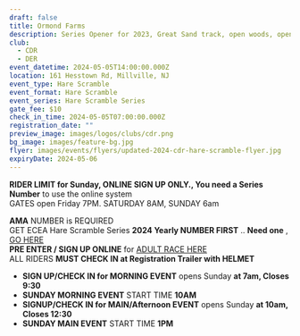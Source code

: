```yaml
---
draft: false
title: Ormond Farms
description: Series Opener for 2023, Great Sand track, open woods, open field camping.
club:
  - CDR
  - DER
event_datetime: 2024-05-05T14:00:00.000Z
location: 161 Hesstown Rd, Millville, NJ
event_type: Hare Scramble
event_format: Hare Scramble
event_series: Hare Scramble Series
gate_fee: $10
check_in_time: 2024-05-05T07:00:00.000Z
registration_date: ""
preview_image: images/logos/clubs/cdr.png
bg_image: images/feature-bg.jpg
flyer: images/events/flyers/updated-2024-cdr-hare-scramble-flyer.jpg
expiryDate: 2024-05-06
---
```

**RIDER LIMIT for Sunday, ONLINE SIGN UP ONLY., You need a Series Number** to use the online system\
GATES open Friday 7PM. SATURDAY 8AM, SUNDAY 6am

**AMA** NUMBER is REQUIRED\
GET ECEA Hare Scramble Series **2024 Yearly NUMBER FIRST** ..  **Need one** ,  [GO HERE](https://www.moto-tally.com/ECEA/ECEA/SeriesRegistration.aspx)\
**PRE ENTER / SIGN UP ONLINE** for [ADULT RACE HERE](https://www.moto-tally.com/ECEA/ECEA/PreEntry.aspx)\
ALL RIDERS **MUST CHECK IN at Registration Trailer with HELMET**

* **SIGN UP/CHECK IN for MORNING EVENT** opens Sunday **at 7am, Closes 9:30**
* **SUNDAY MORNING EVENT** START TIME **10AM**
* **SIGNUP/CHECK IN for MAIN/Afternoon EVENT** opens Sunday **at 10am, Closes 12:30**
* **SUNDAY MAIN EVENT** START TIME **1PM**